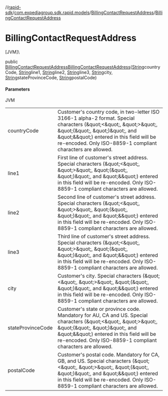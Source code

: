 //[rapid-sdk](../../../index.md)/[com.expediagroup.sdk.rapid.models](../index.md)/[BillingContactRequestAddress](index.md)/[BillingContactRequestAddress](-billing-contact-request-address.md)

# BillingContactRequestAddress

[JVM]\

public [BillingContactRequestAddress](index.md)[BillingContactRequestAddress](-billing-contact-request-address.md)([String](https://docs.oracle.com/javase/8/docs/api/java/lang/String.html)countryCode, [String](https://docs.oracle.com/javase/8/docs/api/java/lang/String.html)line1, [String](https://docs.oracle.com/javase/8/docs/api/java/lang/String.html)line2, [String](https://docs.oracle.com/javase/8/docs/api/java/lang/String.html)line3, [String](https://docs.oracle.com/javase/8/docs/api/java/lang/String.html)city, [String](https://docs.oracle.com/javase/8/docs/api/java/lang/String.html)stateProvinceCode, [String](https://docs.oracle.com/javase/8/docs/api/java/lang/String.html)postalCode)

#### Parameters

JVM

| | |
|---|---|
| countryCode | Customer's country code, in two-letter ISO 3166-1 alpha-2 format. Special characters (\&quot;<\&quot;, \&quot;>\&quot;, \&quot;(\&quot;, \&quot;)\&quot;, and \&quot;&\&quot;) entered in this field will be re-encoded. Only ISO-8859-1 compliant characters are allowed. |
| line1 | First line of customer's street address. Special characters (\&quot;<\&quot;, \&quot;>\&quot;, \&quot;(\&quot;, \&quot;)\&quot;, and \&quot;&\&quot;) entered in this field will be re-encoded. Only ISO-8859-1 compliant characters are allowed. |
| line2 | Second line of customer's street address. Special characters (\&quot;<\&quot;, \&quot;>\&quot;, \&quot;(\&quot;, \&quot;)\&quot;, and \&quot;&\&quot;) entered in this field will be re-encoded. Only ISO-8859-1 compliant characters are allowed. |
| line3 | Third line of customer's street address. Special characters (\&quot;<\&quot;, \&quot;>\&quot;, \&quot;(\&quot;, \&quot;)\&quot;, and \&quot;&\&quot;) entered in this field will be re-encoded. Only ISO-8859-1 compliant characters are allowed. |
| city | Customer's city. Special characters (\&quot;<\&quot;, \&quot;>\&quot;, \&quot;(\&quot;, \&quot;)\&quot;, and \&quot;&\&quot;) entered in this field will be re-encoded. Only ISO-8859-1 compliant characters are allowed. |
| stateProvinceCode | Customer's state or province code. Mandatory for AU, CA and US. Special characters (\&quot;<\&quot;, \&quot;>\&quot;, \&quot;(\&quot;, \&quot;)\&quot;, and \&quot;&\&quot;) entered in this field will be re-encoded. Only ISO-8859-1 compliant characters are allowed. |
| postalCode | Customer's postal code. Mandatory for CA, GB, and US. Special characters (\&quot;<\&quot;, \&quot;>\&quot;, \&quot;(\&quot;, \&quot;)\&quot;, and \&quot;&\&quot;) entered in this field will be re-encoded. Only ISO-8859-1 compliant characters are allowed. |
